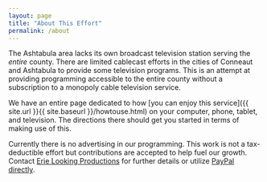 ```yaml
---
layout: page
title: "About This Effort"
permalink: /about
---
```


The Ashtabula area lacks its own broadcast television station serving the *entire* county.  There are limited cablecast efforts in the cities of Conneaut and Ashtabula to provide some television programs.  This is an attempt at providing programming accessible to the entire county without a subscription to a monopoly cable television service.  

We have an entire page dedicated to how [you can enjoy this service]({{ site.url }}{{ site.baseurl }}/howtouse.html) on your computer, phone, tablet, and television.  The directions there should get you started in terms of making use of this.

Currently there is no advertising in our programming.  This work is not a tax-deductible effort but contributions are accepted to help fuel our growth.  Contact [Erie Looking Productions](https://erielookingproductions.info) for further details or utilize [PayPal directly](https://paypal.me/erielooking).
